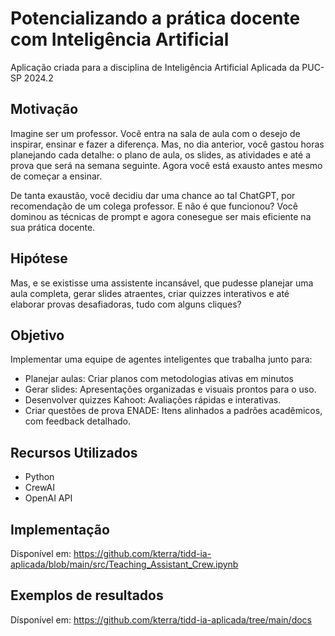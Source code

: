 # Potencializando a prática docente com Inteligência Artificial
Aplicação criada para a disciplina de Inteligência Artificial Aplicada da PUC-SP 2024.2

## Motivação
Imagine ser um professor. Você entra na sala de aula com o desejo de inspirar, ensinar e fazer a diferença. Mas, no dia anterior, você gastou horas planejando cada detalhe: o plano de aula, os slides, as atividades e até a prova que será na semana seguinte. Agora você está exausto antes mesmo de começar a ensinar.

De tanta exaustão, você decidiu dar uma chance ao tal ChatGPT, por recomendação de um colega professor. E não é que funcionou? Você dominou as técnicas de prompt e agora conesegue ser mais eficiente na sua prática docente.

## Hipótese
Mas, e se existisse uma assistente incansável, que pudesse planejar uma aula completa, gerar slides atraentes, criar quizzes interativos e até elaborar provas desafiadoras, tudo com alguns cliques?

## Objetivo
Implementar uma equipe de agentes inteligentes que trabalha junto para:
- Planejar aulas: Criar planos com metodologias ativas em minutos
- Gerar slides: Apresentações organizadas e visuais prontos para o uso.
- Desenvolver quizzes Kahoot: Avaliações rápidas e interativas.
- Criar questões de prova ENADE: Itens alinhados a padrões acadêmicos, com feedback detalhado.

## Recursos Utilizados
- Python
- CrewAI
- OpenAI API

## Implementação
Disponível em: https://github.com/kterra/tidd-ia-aplicada/blob/main/src/Teaching_Assistant_Crew.ipynb

## Exemplos de resultados
Dísponível em: https://github.com/kterra/tidd-ia-aplicada/tree/main/docs
